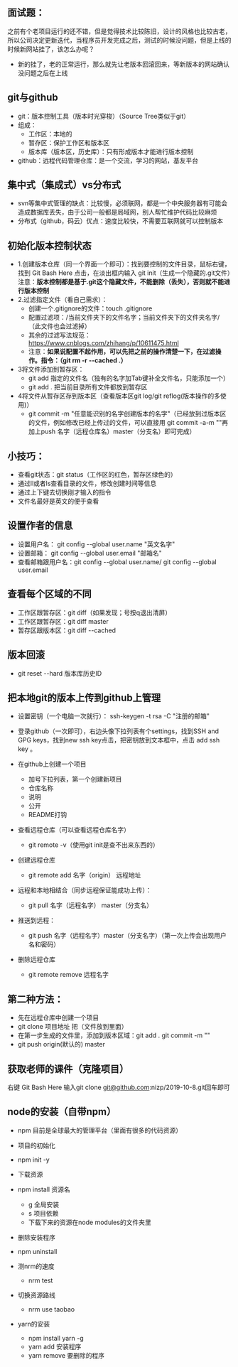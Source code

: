 ## 面试题：
之前有个老项目运行的还不错，但是觉得技术比较陈旧，设计的风格也比较古老，所以公司决定更新迭代，当程序员开发完成之后，测试的时候没问题，但是上线的时候新网站挂了，该怎么办呢？
- 新的挂了，老的正常运行，那么就先让老版本回滚回来，等新版本的网站确认没问题之后在上线
## git与github
- git：版本控制工具（版本时光穿梭）（Source Tree类似于git）
- 组成：
   - 工作区：本地的
   - 暂存区：保护工作区和版本区
   - 版本库（版本区，历史库）：只有形成版本才能进行版本控制
- github：远程代码管理仓库：是一个交流，学习的网站，基友平台
## 集中式（集成式）vs分布式
- svn等集中式管理的缺点：比较慢，必须联网，都是一个中央服务器有可能会造成数据库丢失，由于公司一般都是局域网，别人帮忙维护代码比较麻烦
- 分布式（github，码云）优点：速度比较快，不需要互联网就可以控制版本
## 初始化版本控制状态
- 1.创建版本仓库（同一个界面一个即可）：找到要控制的文件目录，鼠标右键，找到 Git Bash Here 点击，在淡出框内输入 git init（生成一个隐藏的.git文件）注意：**版本控制都是基于.git这个隐藏文件，不能删除（丢失），否则就不能进行版本控制**
- 2.过滤指定文件（看自己需求）：
  - 创建一个.gitignore的文件：touch .gitignore
  - 配置过滤项：/当前文件夹下的文件名字；当前文件夹下的文件夹名字/（此文件也会过滤掉）
  - 其余的过滤写法规范：https://www.cnblogs.com/zhihang/p/10611475.html 
  - 注意：**如果说配置不起作用，可以先把之前的操作清楚一下，在过滤操作。指令：（git rm -r --cached .）**
- 3将文件添加到暂存区：
  - git add 指定的文件名（独有的名字加Tab键补全文件名，只能添加一个）
  - git add . 把当前目录所有文件都放到暂存区
- 4将文件从暂存区存到版本区（查看版本区git log/git reflog(版本操作的多使用)）
  - git commit -m "任意能识别的名字创建版本的名字"（已经放到过版本区的文件，例如修改已经上传过的文件，可以直接用 git commit -a-m ""再加上push 名字（远程仓库名）master（分支名）即可完成）
## 小技巧：
- 查看git状态：git status（工作区的红色，暂存区绿色的）
- 通过ll或者ls查看目录的文件，修改创建时间等信息
- 通过上下键去切换刚才输入的指令
- 文件名最好是英文的便于查看
## 设置作者的信息
- 设置用户名： git config --global user.name "英文名字"
- 设置邮箱： git config --global user.email "邮箱名"
- 查看邮箱跟用户名：git config --global user.name/ git config
--global user.email
## 查看每个区域的不同
- 工作区跟暂存区：git diff（如果发现；号按q退出清屏）
- 工作区跟暂存区：git diff master
- 暂存区跟版本区：git diff --cached
## 版本回滚
- git reset --hard 版本库历史ID
## 把本地git的版本上传到github上管理
- 设置密钥（一个电脑一次就行）：
ssh-keygen -t rsa -C "注册的邮箱"
- 登录github（一次即可），右边头像下拉列表有个settings，找到SSH and GPG keys，找到new ssh key点击，把密钥放到文本框中，点击 add ssh key 。
- 在github上创建一个项目
  - 加号下拉列表，第一个创建新项目
  - 仓库名称
  - 说明
  - 公开
  - README打钩

- 查看远程仓库（可以查看远程仓库名字）
   - git remote -v（使用git init是查不出来东西的）
- 创建远程仓库
  - git remote add 名字（origin） 远程地址
- 远程和本地相结合（同步远程保证能成功上传）：
  - git pull 名字（远程名字） master（分支名）
- 推送到远程：
  - git push 名字（远程名字）master（分支名字）（第一次上传会出现用户名和密码）
- 删除远程仓库
  - git remote remove 远程名字
## 第二种方法：
- 先在远程仓库中创建一个项目
- git clone 项目地址 把（文件放到里面）
- 在第一步生成的文件里，添加到版本区域：git add . git commit -m ""
- git push origin(默认的) master
## 获取老师的课件（克隆项目）
右键 Git Bash Here 输入git clone  git@github.com:nizp/2019-10-8.git回车即可
## node的安装（自带npm）
- npm 目前是全球最大的管理平台（里面有很多的代码资源）
- 项目的初始化
 - npm init -y
- 下载资源
 - npm install 资源名
   - g 全局安装
   - s 项目依赖
   - 下载下来的资源在node modules的文件夹里
- 删除安装程序
 - npm uninstall
- 测nrm的速度
   - nrm test
- 切换资源路线
   - nrm use taobao

- yarn的安装
  - npm install yarn -g
  - yarn add 安装程序
  - yarn remove 要删除的程序